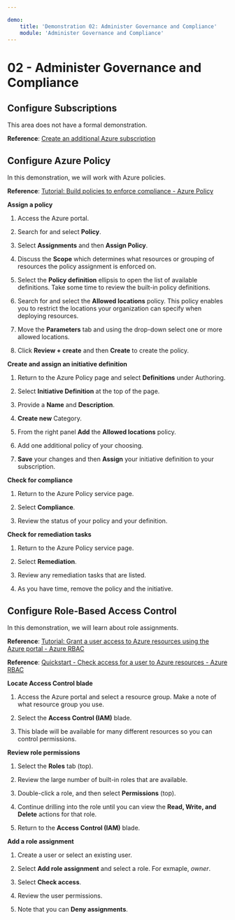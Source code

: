 ```yaml
---

demo:
    title: 'Demonstration 02: Administer Governance and Compliance'
    module: 'Administer Governance and Compliance'
---
```


# 02 - Administer Governance and Compliance

## Configure Subscriptions

This area does not have a formal demonstration. 

**Reference**: [Create an additional Azure subscription](https://docs.microsoft.com/azure/cost-management-billing/manage/create-subscription)

## Configure Azure Policy

In this demonstration, we will work with Azure policies.

**Reference**: [Tutorial: Build policies to enforce compliance - Azure Policy](https://docs.microsoft.com/azure/governance/policy/tutorials/create-and-manage)

**Assign a policy**

1.  Access the Azure portal.

2.  Search for and select **Policy**.

3.  Select **Assignments** and then **Assign Policy**.

5.  Discuss the **Scope** which determines what resources or grouping of resources the policy assignment is enforced on.

6.  Select the **Policy definition** ellipsis to open the list of available definitions. Take some time to review the built-in policy definitions.

7.  Search for and select the **Allowed locations** policy. This policy enables you to restrict the locations your organization can specify when deploying resources.

8.  Move the **Parameters** tab and using the drop-down select one or more allowed locations.

9.  Click **Review + create** and then **Create** to create the policy.

**Create and assign an initiative definition**

1.  Return to the Azure Policy page and select **Definitions** under Authoring.

2.  Select **Initiative Definition** at the top of the page.

3.  Provide a **Name** and **Description**.

4.  **Create new** Category.

5.  From the right panel **Add** the **Allowed locations** policy.

6.  Add one additional policy of your choosing.

7.  **Save** your changes and then **Assign** your initiative definition to your subscription.

**Check for compliance**

1.  Return to the Azure Policy service page.

2.  Select **Compliance**.

3.  Review the status of your policy and your definition.

**Check for remediation tasks**

1.  Return to the Azure Policy service page.

2.  Select **Remediation**.

3.  Review any remediation tasks that are listed.

4. As you have time, remove the policy and the initiative. 

## Configure Role-Based Access Control

In this demonstration, we will learn about role assignments.

**Reference**: [Tutorial: Grant a user access to Azure resources using the Azure portal - Azure RBAC](https://docs.microsoft.com/azure/role-based-access-control/quickstart-assign-role-user-portal)

**Reference**: [Quickstart - Check access for a user to Azure resources - Azure RBAC](https://docs.microsoft.com/azure/role-based-access-control/check-access)

**Locate Access Control blade**

1.  Access the Azure portal and select a resource group. Make a note of what resource group you use.

2.  Select the **Access Control (IAM)** blade.

3.  This blade will be available for many different resources so you can control permissions.

**Review role permissions**

1.  Select the **Roles** tab (top).

1.  Review the large number of built-in roles that are available.

1.  Double-click a role, and then select **Permissions** (top).

1.  Continue drilling into the role until you can view the **Read, Write, and Delete** actions for that role.

1.  Return to the **Access Control (IAM)** blade.

**Add a role assignment**

1.  Create a user or select an existing user.

1.  Select **Add role assignment** and select a role. For exmaple, *owner*.

1.  Select **Check access**.

1.  Review the user permissions.

1.  Note that you can **Deny assignments**.
